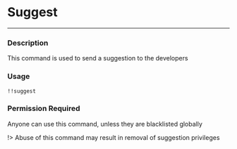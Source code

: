 # Suggest
---
### Description
This command is used to send a suggestion to the developers
### Usage
```
!!suggest 
```
### Permission Required
Anyone can use this command, unless they are blacklisted globally

!> Abuse of this command may result in removal of suggestion privileges
